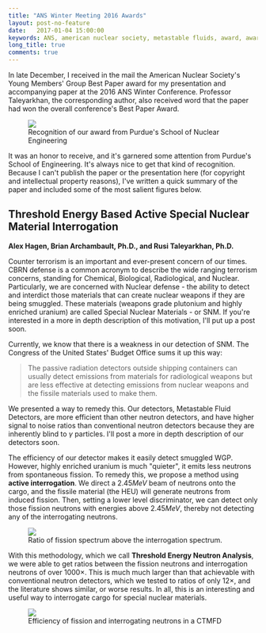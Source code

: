 ```yaml
---
title: "ANS Winter Meeting 2016 Awards"
layout: post-no-feature
date:   2017-01-04 15:00:00
keywords: ANS, american nuclear society, metastable fluids, award, awards
long_title: true
comments: true
---
```


In late December, I received in the mail the American Nuclear Society's Young
Members' Group Best Paper award for my presentation and accompanying paper at
the 2016 ANS Winter Conference.  Professor Taleyarkhan, the corresponding
author, also received word that the paper had won the overall conference's Best
Paper Award.

<figure>
    <img src="{{ site.baseurl }}/assets/img/ne_news_screencap_ans_winter_2016.png" />
    <figcaption>
      Recognition of our award from Purdue's School of Nuclear Engineering
    </figcaption>
</figure>

It was an honor to receive, and it's garnered some attention from Purdue's
School of Engineering.  It's always nice to get that kind of recognition.
Because I can't publish the paper or the presentation here (for copyright and
intellectual property reasons), I've written a quick summary of the paper and
included some of the most salient figures below.

## Threshold Energy Based Active Special Nuclear Material Interrogation

**Alex Hagen, Brian Archambault, Ph.D., and Rusi Taleyarkhan, Ph.D.**

Counter terrorism is an important and ever-present concern of our times.  CBRN
defense is a common acronym to describe the wide ranging terrorism concerns,
standing for Chemical, Biological, Radiological, and Nuclear.  Particularly, we
are concerned with Nuclear defense - the ability to detect and interdict those
materials that can create nuclear weapons if they are being smuggled.  These
materials (weapons grade plutonium and highly enriched uranium) are called
Special Nuclear Materials - or SNM.  If you're interested in a more in depth
description of this motivation, I'll put up a post soon.

Currently, we know that there is a weakness in our detection of SNM.  The
Congress of the United States' Budget Office sums it up this way:

> The passive radiation detectors outside shipping containers can usually
detect emissions from materials for radiological weapons but are less effective
at detecting emissions from nuclear weapons and the fissile materials used to
make them.

We presented a way to remedy this.  Our detectors, Metastable Fluid Detectors,
are more efficient than other neutron detectors, and have higher signal to
noise ratios than conventional neutron detectors because they are inherently
blind to $\gamma$ particles.  I'll post a more in depth description of our
detectors soon.

The efficiency of our detector makes it easily detect smuggled WGP.  However,
highly enriched uranium is much "quieter", it emits less neutrons from
spontaneous fission.  To remedy this, we propose a method using **active
interrogation**.  We direct a $2.45 MeV$ beam of neutrons onto the cargo, and
the fissile material (the HEU) will generate neutrons from induced fission.
Then, setting a lower level discriminator, we can detect only those fission
neutrons with energies above $2.45 MeV$, thereby not detecting any of the
interrogating neutrons.

<figure>
    <img src="{{ site.baseurl }}/assets/img/fission_spectrum.png" />
    <figcaption>
      Ratio of fission spectrum above the interrogation spectrum.
    </figcaption>
</figure>

With this methodology, which we call **Threshold Energy Neutron Analysis**, we
were able to get ratios between the fission neutrons and interrogation neutrons
of over $1000 \times$.  This is much much larger than that achievable with
conventional neutron detectors, which we tested to ratios of only $12 \times$,
and the literature shows similar, or worse results.  In all, this is an
interesting and useful way to interrogate cargo for special nuclear materials.

<figure>
    <img class="onecol" src="{{ site.baseurl }}/assets/img/dd_fission_ratios.png" />
    <figcaption>
      Efficiency of fission and interrogating neutrons in a CTMFD
    </figcaption>
</figure>

